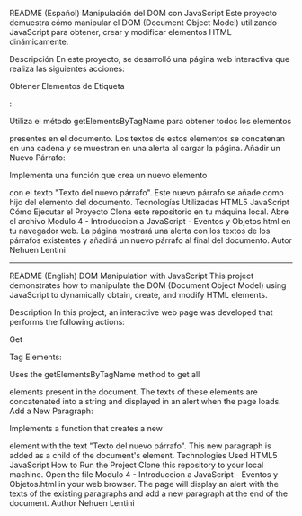 README (Español)
Manipulación del DOM con JavaScript
Este proyecto demuestra cómo manipular el DOM (Document Object Model) utilizando JavaScript para obtener, crear y modificar elementos HTML dinámicamente.

Descripción
En este proyecto, se desarrolló una página web interactiva que realiza las siguientes acciones:

Obtener Elementos de Etiqueta <p>:

Utiliza el método getElementsByTagName para obtener todos los elementos <p> presentes en el documento.
Los textos de estos elementos se concatenan en una cadena y se muestran en una alerta al cargar la página.
Añadir un Nuevo Párrafo:

Implementa una función que crea un nuevo elemento <p> con el texto "Texto del nuevo párrafo".
Este nuevo párrafo se añade como hijo del elemento <body> del documento.
Tecnologías Utilizadas
HTML5
JavaScript
Cómo Ejecutar el Proyecto
Clona este repositorio en tu máquina local.
Abre el archivo Modulo 4 - Introduccion a JavaScript - Eventos y Objetos.html en tu navegador web.
La página mostrará una alerta con los textos de los párrafos existentes y añadirá un nuevo párrafo al final del documento.
Autor
Nehuen Lentini

------------------------------------------------------------------------------------------------------------------------------------------------------------------------

README (English)
DOM Manipulation with JavaScript
This project demonstrates how to manipulate the DOM (Document Object Model) using JavaScript to dynamically obtain, create, and modify HTML elements.

Description
In this project, an interactive web page was developed that performs the following actions:

Get <p> Tag Elements:

Uses the getElementsByTagName method to get all <p> elements present in the document.
The texts of these elements are concatenated into a string and displayed in an alert when the page loads.
Add a New Paragraph:

Implements a function that creates a new <p> element with the text "Texto del nuevo párrafo".
This new paragraph is added as a child of the document's <body> element.
Technologies Used
HTML5
JavaScript
How to Run the Project
Clone this repository to your local machine.
Open the file Modulo 4 - Introduccion a JavaScript - Eventos y Objetos.html in your web browser.
The page will display an alert with the texts of the existing paragraphs and add a new paragraph at the end of the document.
Author
Nehuen Lentini

